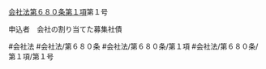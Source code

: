[会社法第６８０条第１項](会社法＿＿＿＿第６８０条第１項)第１号

申込者　会社の割り当てた募集社債


#会社法
#会社法/第６８０条
#会社法/第６８０条/第１項
#会社法/第６８０条/第１項/第１号
